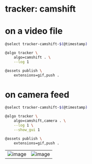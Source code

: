 # tracker: camshift

# on a video file

```bash
@select tracker-camshift-$(@timestamp)

@algo tracker \
    algo=camshift . \
    --log 1

@assets publish \
    extensions=gif,push .
```

# on camera feed

```bash
@select tracker-camshift-$(@timestamp)

@algo tracker \
    algo=camshift,camera . \
    --log 1 \
    --show_gui 1

@assets publish \
    extensions=gif,push .
```



| | |
|-|-|
| ![image](https://github.com/kamangir/assets/blob/main/tracker-camshift-2025-07-16-10-40-26-e6cffi/tracker.gif?raw=true) | ![image](https://github.com/kamangir/assets/blob/main/tracker-camshift-2025-07-16-10-42-06-0qskt6/tracker.gif?raw=true) |
